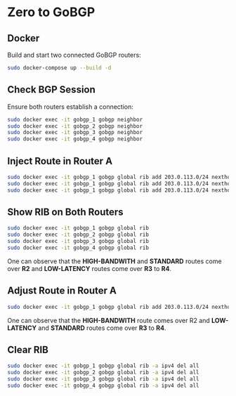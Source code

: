 # Zero to GoBGP

## Docker

Build and start two connected GoBGP routers:

```bash
sudo docker-compose up --build -d
```

## Check BGP Session

Ensure both routers establish a connection:

```bash
sudo docker exec -it gobgp_1 gobgp neighbor
sudo docker exec -it gobgp_2 gobgp neighbor
sudo docker exec -it gobgp_3 gobgp neighbor
sudo docker exec -it gobgp_4 gobgp neighbor
```

## Inject Route in Router A

```bash
sudo docker exec -it gobgp_1 gobgp global rib add 203.0.113.0/24 nexthop 10.0.0.254 identifier 1
sudo docker exec -it gobgp_1 gobgp global rib add 203.0.113.0/24 nexthop 10.0.0.254 aspath 64000 community 64000:100
sudo docker exec -it gobgp_1 gobgp global rib add 203.0.113.0/24 nexthop 10.0.0.254 aspath 64500 identifier 1
```

## Show RIB on Both Routers

```bash
sudo docker exec -it gobgp_1 gobgp global rib
sudo docker exec -it gobgp_2 gobgp global rib
sudo docker exec -it gobgp_3 gobgp global rib
sudo docker exec -it gobgp_4 gobgp global rib
```

One can observe that the **HIGH-BANDWITH** and **STANDARD** routes come over **R2** and **LOW-LATENCY** routes come over **R3** to **R4**.

## Adjust Route in Router A

```bash
sudo docker exec -it gobgp_1 gobgp global rib add 203.0.113.0/24 nexthop 10.0.0.254 aspath 64500 identifier 1
```

One can observe that the **HIGH-BANDWITH** route comes over R2 and **LOW-LATENCY** and **STANDARD** routes come over **R3** to **R4**.

## Clear RIB

```bash
sudo docker exec -it gobgp_1 gobgp global rib -a ipv4 del all
sudo docker exec -it gobgp_2 gobgp global rib -a ipv4 del all
sudo docker exec -it gobgp_3 gobgp global rib -a ipv4 del all
sudo docker exec -it gobgp_4 gobgp global rib -a ipv4 del all
```
